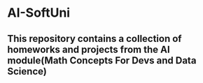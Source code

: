 # AI-SoftUni
##  This repository contains a collection of homeworks and projects from the AI module(Math Concepts For Devs and Data Science)
